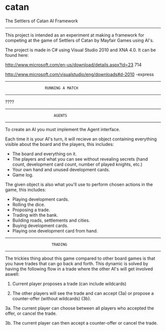 catan
==========================================================

The Settlers of Catan AI Framework

----------------------------------------------------------
This project is intended as an experiment at making a
framework for competing at the game of Settlers of Catan
by Mayfair Games using AI's.

The project is made in C# using Visual Studio 2010 and
XNA 4.0. It can be found here:

http://www.microsoft.com/en-us/download/details.aspx?id=23
714

http://www.microsoft.com/visualstudio/eng/downloads#d-2010
-express

----------------------------------------------------------
                      RUNNING A MATCH
----------------------------------------------------------

????

----------------------------------------------------------
                          AGENTS
----------------------------------------------------------
To create an AI you must implement the Agent interface.

Each time it is your AI's turn, it will recieve an object
containing everything visible about the board and the
players, this includes:

* The board and everything on it.
* The players and what you can see without revealing
  secrets (hand count, development card count, number of
  played knights, etc.)
* Your own hand and unused development cards.
* Game log.
  
The given object is also what you'll use to perform chosen
actions in the game, this includes:

* Playing development cards.
* Rolling the dice.
* Proposing a trade.
* Trading with the bank.
* Building roads, settlements and cities.
* Buying development cards.
* Playing one development card from hand.

----------------------------------------------------------
                         TRADING
----------------------------------------------------------

The trickies thing about this game compared to other board
games is that you have trades that can go back and forth.
This dynamic is solved by having the following flow in a
trade where the other AI's will get involved aswell:

1.  Current player proposes a trade (can include 
    wildcards)

2.  The other players will see the trade and can accept
   (3a) or propose a counter-offer (without wildcards)
   (3b).
   
3a. The current player can choose between all players
    who accepted the offer, or cancel the trade.
	
3b. The current player can then accept a counter-offer
    or cancel the trade.